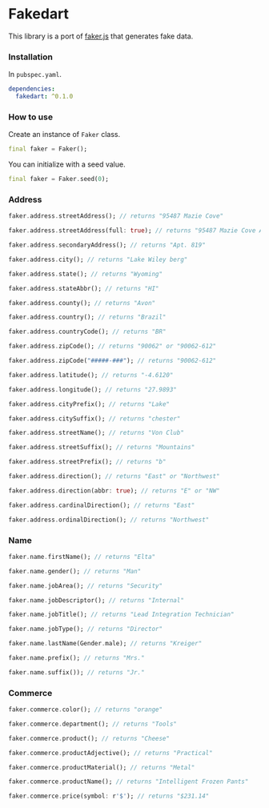 # Fakedart

This library is a port of [faker.js](https://github.com/Marak/faker.js) that generates fake data.

### Installation

In `pubspec.yaml`.

```yaml
dependencies:
  fakedart: ^0.1.0
```

### How to use

Create an instance of `Faker` class.

```dart
final faker = Faker();
```

You can initialize with a seed value.

```dart
final faker = Faker.seed(0);
```

### Address

```dart
faker.address.streetAddress(); // returns "95487 Mazie Cove"
```

```dart
faker.address.streetAddress(full: true); // returns "95487 Mazie Cove Apt. 819"
```

```dart
faker.address.secondaryAddress(); // returns "Apt. 819"
```

```dart
faker.address.city(); // returns "Lake Wiley berg"
```

```dart
faker.address.state(); // returns "Wyoming"
```

```dart
faker.address.stateAbbr(); // returns "HI"
```

```dart
faker.address.county(); // returns "Avon"
```

```dart
faker.address.country(); // returns "Brazil"
```

```dart
faker.address.countryCode(); // returns "BR"
```

```dart
faker.address.zipCode(); // returns "90062" or "90062-612"
```

```dart
faker.address.zipCode("#####-###"); // returns "90062-612"
```

```dart
faker.address.latitude(); // returns "-4.6120"
```

```dart
faker.address.longitude(); // returns "27.9893"
```

```dart
faker.address.cityPrefix(); // returns "Lake"
```

```dart
faker.address.citySuffix(); // returns "chester"
```

```dart
faker.address.streetName(); // returns "Von Club"
```

```dart
faker.address.streetSuffix(); // returns "Mountains"
```

```dart
faker.address.streetPrefix(); // returns "b"
```

```dart
faker.address.direction(); // returns "East" or "Northwest"
```

```dart
faker.address.direction(abbr: true); // returns "E" or "NW"
```

```dart
faker.address.cardinalDirection(); // returns "East"
```

```dart
faker.address.ordinalDirection(); // returns "Northwest"
```

### Name

```dart
faker.name.firstName(); // returns "Elta"
```

```dart
faker.name.gender(); // returns "Man"
```

```dart
faker.name.jobArea(); // returns "Security"
```

```dart
faker.name.jobDescriptor(); // returns "Internal"
```

```dart
faker.name.jobTitle(); // returns "Lead Integration Technician"
```

```dart
faker.name.jobType(); // returns "Director"
```

```dart
faker.name.lastName(Gender.male); // returns "Kreiger"
```

```dart
faker.name.prefix(); // returns "Mrs."
```

```dart
faker.name.suffix()); // returns "Jr."
```

### Commerce

```dart
faker.commerce.color(); // returns "orange"
```

```dart
faker.commerce.department(); // returns "Tools"
```

```dart
faker.commerce.product(); // returns "Cheese"
```

```dart
faker.commerce.productAdjective(); // returns "Practical"
```

```dart
faker.commerce.productMaterial(); // returns "Metal"
```

```dart
faker.commerce.productName(); // returns "Intelligent Frozen Pants"
```

```dart
faker.commerce.price(symbol: r'$'); // returns "$231.14"
```
